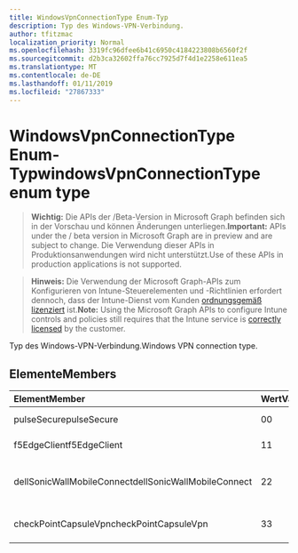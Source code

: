 ```yaml
---
title: WindowsVpnConnectionType Enum-Typ
description: Typ des Windows-VPN-Verbindung.
author: tfitzmac
localization_priority: Normal
ms.openlocfilehash: 3319fc96dfee6b41c6950c4184223808b6560f2f
ms.sourcegitcommit: d2b3ca32602ffa76cc7925d7f4d1e2258e611ea5
ms.translationtype: MT
ms.contentlocale: de-DE
ms.lasthandoff: 01/11/2019
ms.locfileid: "27867333"
---
```

# <a name="windowsvpnconnectiontype-enum-type"></a><span data-ttu-id="e85f1-103">WindowsVpnConnectionType Enum-Typ</span><span class="sxs-lookup"><span data-stu-id="e85f1-103">windowsVpnConnectionType enum type</span></span>

> <span data-ttu-id="e85f1-104">**Wichtig:** Die APIs der /Beta-Version in Microsoft Graph befinden sich in der Vorschau und können Änderungen unterliegen.</span><span class="sxs-lookup"><span data-stu-id="e85f1-104">**Important:** APIs under the / beta version in Microsoft Graph are in preview and are subject to change.</span></span> <span data-ttu-id="e85f1-105">Die Verwendung dieser APIs in Produktionsanwendungen wird nicht unterstützt.</span><span class="sxs-lookup"><span data-stu-id="e85f1-105">Use of these APIs in production applications is not supported.</span></span>

> <span data-ttu-id="e85f1-106">**Hinweis:** Die Verwendung der Microsoft Graph-APIs zum Konfigurieren von Intune-Steuerelementen und -Richtlinien erfordert dennoch, dass der Intune-Dienst vom Kunden [ordnungsgemäß lizenziert](https://go.microsoft.com/fwlink/?linkid=839381) ist.</span><span class="sxs-lookup"><span data-stu-id="e85f1-106">**Note:** Using the Microsoft Graph APIs to configure Intune controls and policies still requires that the Intune service is [correctly licensed](https://go.microsoft.com/fwlink/?linkid=839381) by the customer.</span></span>

<span data-ttu-id="e85f1-107">Typ des Windows-VPN-Verbindung.</span><span class="sxs-lookup"><span data-stu-id="e85f1-107">Windows VPN connection type.</span></span>
## <a name="members"></a><span data-ttu-id="e85f1-108">Elemente</span><span class="sxs-lookup"><span data-stu-id="e85f1-108">Members</span></span>
|<span data-ttu-id="e85f1-109">Element</span><span class="sxs-lookup"><span data-stu-id="e85f1-109">Member</span></span>|<span data-ttu-id="e85f1-110">Wert</span><span class="sxs-lookup"><span data-stu-id="e85f1-110">Value</span></span>|<span data-ttu-id="e85f1-111">Beschreibung</span><span class="sxs-lookup"><span data-stu-id="e85f1-111">Description</span></span>|
|:---|:---|:---|
|<span data-ttu-id="e85f1-112">pulseSecure</span><span class="sxs-lookup"><span data-stu-id="e85f1-112">pulseSecure</span></span>|<span data-ttu-id="e85f1-113">0</span><span class="sxs-lookup"><span data-stu-id="e85f1-113">0</span></span>|<span data-ttu-id="e85f1-114">Pulse sichern.</span><span class="sxs-lookup"><span data-stu-id="e85f1-114">Pulse Secure.</span></span>|
|<span data-ttu-id="e85f1-115">f5EdgeClient</span><span class="sxs-lookup"><span data-stu-id="e85f1-115">f5EdgeClient</span></span>|<span data-ttu-id="e85f1-116">1</span><span class="sxs-lookup"><span data-stu-id="e85f1-116">1</span></span>|<span data-ttu-id="e85f1-117">F5-Edge-Client.</span><span class="sxs-lookup"><span data-stu-id="e85f1-117">F5 Edge Client.</span></span>|
|<span data-ttu-id="e85f1-118">dellSonicWallMobileConnect</span><span class="sxs-lookup"><span data-stu-id="e85f1-118">dellSonicWallMobileConnect</span></span>|<span data-ttu-id="e85f1-119">2</span><span class="sxs-lookup"><span data-stu-id="e85f1-119">2</span></span>|<span data-ttu-id="e85f1-120">Dell SonicWALL Mobile Verbindung.</span><span class="sxs-lookup"><span data-stu-id="e85f1-120">Dell SonicWALL Mobile Connection.</span></span>|
|<span data-ttu-id="e85f1-121">checkPointCapsuleVpn</span><span class="sxs-lookup"><span data-stu-id="e85f1-121">checkPointCapsuleVpn</span></span>|<span data-ttu-id="e85f1-122">3</span><span class="sxs-lookup"><span data-stu-id="e85f1-122">3</span></span>|<span data-ttu-id="e85f1-123">Überprüfen Sie Punkt "Kapseln" VPN.</span><span class="sxs-lookup"><span data-stu-id="e85f1-123">Check Point Capsule VPN.</span></span>|





